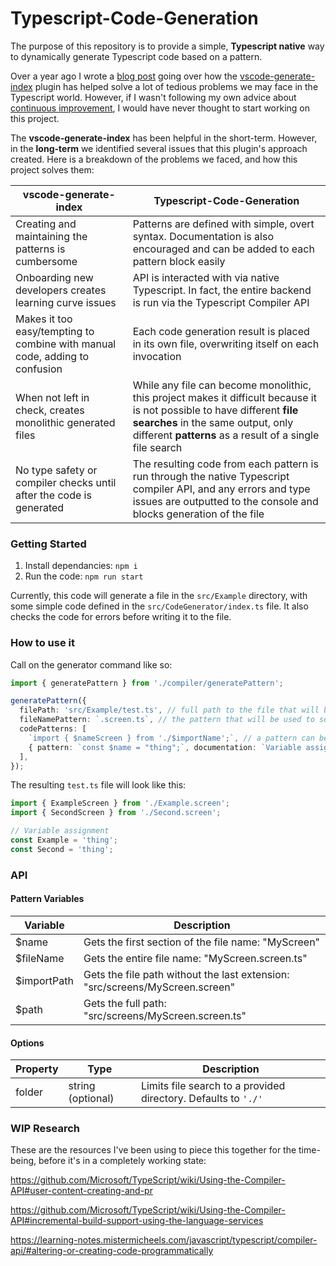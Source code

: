 # Typescript-Code-Generation

The purpose of this repository is to provide a simple, **Typescript native** way to dynamically generate Typescript code based on a pattern.

Over a year ago I wrote a [blog post](https://www.bravolt.com/post/generate-index-can-save-your-sanity) going over how the [vscode-generate-index](https://github.com/fjc0k/vscode-generate-index) plugin has helped solve a lot of tedious problems we may face in the Typescript world. However, if I wasn't following my own advice about [continuous improvement](https://www.bravolt.com/post/how-to-adopt-a-continuous-improvement-culture), I would have never thought to start working on this project.

The **vscode-generate-index** has been helpful in the short-term. However, in the **long-term** we identified several issues that this plugin's approach created. Here is a breakdown of the problems we faced, and how this project solves them:

| vscode-generate-index                                                       | Typescript-Code-Generation                                                                                                                                                                                               |
| --------------------------------------------------------------------------- | ------------------------------------------------------------------------------------------------------------------------------------------------------------------------------------------------------------------------ |
| Creating and maintaining the patterns is cumbersome                         | Patterns are defined with simple, overt syntax. Documentation is also encouraged and can be added to each pattern block easily                                                                                           |
| Onboarding new developers creates learning curve issues                     | API is interacted with via native Typescript. In fact, the entire backend is run via the Typescript Compiler API                                                                                                         |
| Makes it too easy/tempting to combine with manual code, adding to confusion | Each code generation result is placed in its own file, overwriting itself on each invocation                                                                                                                             |
| When not left in check, creates monolithic generated files                  | While any file can become monolithic, this project makes it difficult because it is not possible to have different **file searches** in the same output, only different **patterns** as a result of a single file search |
| No type safety or compiler checks until after the code is generated         | The resulting code from each pattern is run through the native Typescript compiler API, and any errors and type issues are outputted to the console and blocks generation of the file                                    |

### Getting Started

1. Install dependancies: `npm i`
2. Run the code: `npm run start`

Currently, this code will generate a file in the `src/Example` directory, with some simple code defined in the `src/CodeGenerator/index.ts` file. It also checks the code for errors before writing it to the file.

### How to use it

Call on the generator command like so:

```typescript
import { generatePattern } from './compiler/generatePattern';

generatePattern({
  filePath: 'src/Example/test.ts', // full path to the file that will be generated
  fileNamePattern: `.screen.ts`, // the pattern that will be used to search for files, typically an extension
  codePatterns: [
    `import { $nameScreen } from './$importName';`, // a pattern can be just a string
    { pattern: `const $name = "thing";`, documentation: `Variable assignment` }, // or a pattern can be an object with a pattern and documentation that will be presented at the beginning of its output block
  ],
});
```

The resulting `test.ts` file will look like this:

```typescript
import { ExampleScreen } from './Example.screen';
import { SecondScreen } from './Second.screen';

// Variable assignment
const Example = 'thing';
const Second = 'thing';
```

### API

#### Pattern Variables

| Variable    | Description                                                                  |
| ----------- | ---------------------------------------------------------------------------- |
| $name       | Gets the first section of the file name: "MyScreen"                          |
| $fileName   | Gets the entire file name: "MyScreen.screen.ts"                              |
| $importPath | Gets the file path without the last extension: "src/screens/MyScreen.screen" |
| $path       | Gets the full path: "src/screens/MyScreen.screen.ts"                         |

#### Options

| Property | Type              | Description                                                    |
| -------- | ----------------- | -------------------------------------------------------------- |
| folder   | string (optional) | Limits file search to a provided directory. Defaults to `'./'` |

### WIP Research

These are the resources I've been using to piece this together for the time-being, before it's in a completely working state:

https://github.com/Microsoft/TypeScript/wiki/Using-the-Compiler-API#user-content-creating-and-pr

https://github.com/Microsoft/TypeScript/wiki/Using-the-Compiler-API#incremental-build-support-using-the-language-services

https://learning-notes.mistermicheels.com/javascript/typescript/compiler-api/#altering-or-creating-code-programmatically
